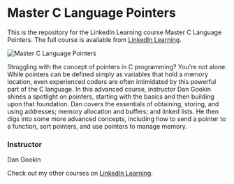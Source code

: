 # Master C Language Pointers
This is the repository for the LinkedIn Learning course Master C Language Pointers. The full course is available from [LinkedIn Learning][lil-course-url].

![Master C Language Pointers][lil-thumbnail-url]

Struggling with the concept of pointers in C programming? You're not alone. While pointers can be defined simply as variables that hold a memory location, even experienced coders are often intimidated by this powerful part of the C language. In this advanced course, instructor Dan Gookin shines a spotlight on pointers, starting with the basics and then building upon that foundation. Dan covers the essentials of obtaining, storing, and using addresses; memory allocation and buffers; and linked lists. He then digs into some more advanced concepts, including how to send a pointer to a function, sort pointers, and use pointers to manage memory.

### Instructor

Dan Gookin

Check out my other courses on [LinkedIn Learning](https://www.linkedin.com/learning/instructors/dan-gookin).

[lil-course-url]: https://www.linkedin.com/learning/master-c-language-pointers
[lil-thumbnail-url]: https://media.licdn.com/dms/image/D560DAQF9CShQ-6q-XQ/learning-public-crop_288_512/0/1684948662603?e=2147483647&v=beta&t=lpjHwnK4H9Tdn-pwbxBjZZVREBfAM_ubBnRiyi654Kw
